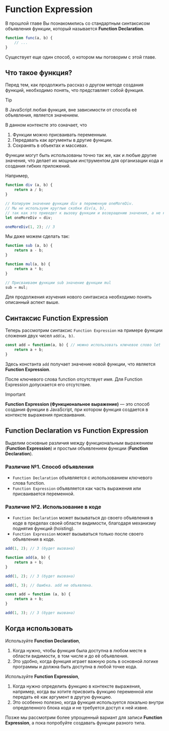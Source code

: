 # Function Expression

В прошлой главе Вы познакомились со стандартным синтаксисом объявления функции, который называется **Function Declaration**.
```js
function func(a, b) {
    // ...
}
```
Существует еще один способ, о котором мы поговорим с этой главе.

## Что такое функция?

Перед тем, как продолжить рассказ о другом методе создания функций, необходимо понять, что представляет собой функция.

> [!TIP]
> В JavaScript любая функция, вне зависимости от способа её объявления, является значением.

В данном контексте это означает, что
1. Функции можно присваивать переменным.
2. Передавать как аргументы в другие функции.
3. Сохранять в объектах и массивах.

Функции могут быть использованы точно так же, как и любые другие значения, что делает их мощным инструментом для организации кода и создания гибких приложений.

Например,
```js
function div (a, b) {
    return a / b;
}

// Копируем значение функции div в переменную oneMoreDiv.
// Мы не используем круглые скобки div(a, b), 
// так как это приведет к вызову функции и возвращению значения, а не копированию функции.
let oneMoreDiv = div;

oneMoreDiv(1, 2); // 3
```

Мы даже можем сделать так:
```js
function sub (a, b) {
    return a - b;
}

function mul(a, b) {
    return a * b;
}

// Присваиваем функции sub значение функции mul
sub = mul; 
```

Для продолжения изучения нового синтаксиса необходимо понять описанный аспект выше.

## Синтаксис Function Expression

Теперь рассмотрим синтаксис `Function Expression` на примере функции сложения двух чисел `add(a, b)`.

```js
const add = function(a, b) { // можно использовать ключевое слово let
    return a + b;
}
```

Здесь константа `add` получает значение новой функции, что является **Function Expression**.

После ключевого слова function отсутствует имя. Для Function Expression допускается его отсутствие.

> [!IMPORTANT]
> **Function Expression (Функциональное выражение)** — это способ создания функции в JavaScript, при котором функция создается в контексте выражения присваивания.


## Function Declaration vs Function Expression

Выделим основные различия между функциональным выражением (**Function Expression**) и простым объявлением функции (**Function Declaration**).

### Различие №1. Способ объявления

* `Function Declaration` объявляется с использованием ключевого слова function.
* `Function Expression` объявляется как часть выражения или присваивается переменной.

### Различие №2. Использование в коде

* `Function Declaration` может вызываться до своего объявления в коде в пределах своей области видимости, благодаря механизму поднятия функций (hoisting).
* `Function Expression` может вызываться только после своего объявления в коде.

```js
add(1, 2); // 3 (будет вызвана)

function add(a, b) {
    return a + b;
}

add(1, 2); // 3 (будет вызвана)
```
```js
add(1, 3); // Ошибка. add не объявлена.

const add = function (a, b) {
    return a + b;
}

add(1, 3); // 3 (будет вызвана)
```

## Когда использовать 

Используйте **Function Declaration**, 
1. Когда нужно, чтобы функция была доступна в любом месте в области видимости, в том числе и до её объявления.
2. Это удобно, когда функция играет важную роль в основной логике программы и должна быть доступна в любой точке кода.

Используйте **Function Expression**,
1. Когда нужно определить функцию в контексте выражения, например, когда вы хотите присвоить функцию переменной или передать её как аргумент в другую функцию.
2. Это особенно полезно, когда функция используется локально внутри определенного блока кода и не требуется доступ к ней извне.

Позже мы рассмотрим более упрощенный вариант для записи **Function Expression**, а пока попробуйте создавать функции разного типа.